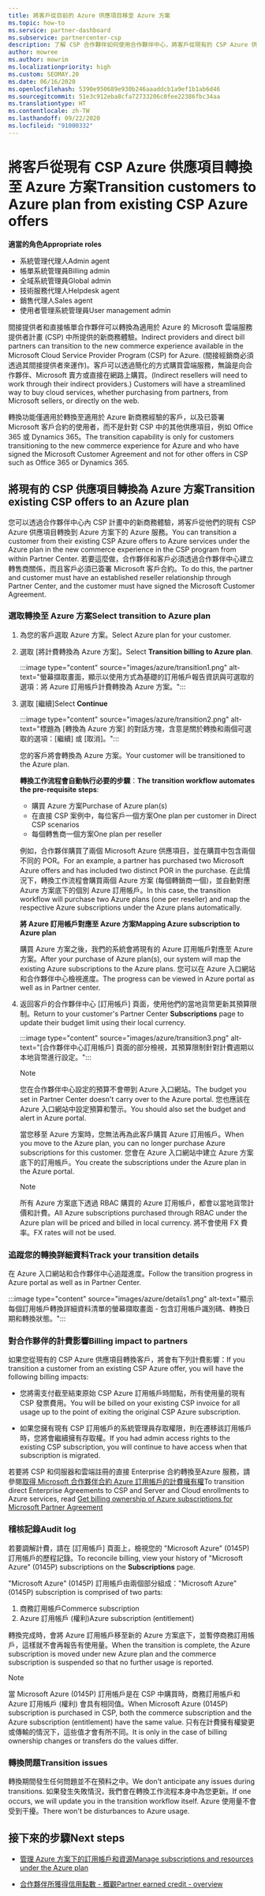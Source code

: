 ```yaml
---
title: 將客戶從目前的 Azure 供應項目移至 Azure 方案
ms.topic: how-to
ms.service: partner-dashboard
ms.subservice: partnercenter-csp
description: 了解 CSP 合作夥伴如何使用合作夥伴中心，將客戶從現有的 CSP Azure 供應項目移至 Azure 方案下的 Azure 服務。
author: mowree
ms.author: mowrim
ms.localizationpriority: high
ms.custom: SEOMAY.20
ms.date: 06/16/2020
ms.openlocfilehash: 5390e950689e930b246aaaddcb1a9ef1b1ab6d46
ms.sourcegitcommit: 51e3c912eba8cfa72733206c0fee22386fbc34aa
ms.translationtype: HT
ms.contentlocale: zh-TW
ms.lasthandoff: 09/22/2020
ms.locfileid: "91000332"
---
```

# <a name="transition-customers-to-azure-plan-from-existing-csp-azure-offers"></a><span data-ttu-id="a6f84-103">將客戶從現有 CSP Azure 供應項目轉換至 Azure 方案</span><span class="sxs-lookup"><span data-stu-id="a6f84-103">Transition customers to Azure plan from existing CSP Azure offers</span></span>

<span data-ttu-id="a6f84-104">**適當的角色**</span><span class="sxs-lookup"><span data-stu-id="a6f84-104">**Appropriate roles**</span></span>

- <span data-ttu-id="a6f84-105">系統管理代理人</span><span class="sxs-lookup"><span data-stu-id="a6f84-105">Admin agent</span></span>
- <span data-ttu-id="a6f84-106">帳單系統管理員</span><span class="sxs-lookup"><span data-stu-id="a6f84-106">Billing admin</span></span>
- <span data-ttu-id="a6f84-107">全域系統管理員</span><span class="sxs-lookup"><span data-stu-id="a6f84-107">Global admin</span></span>
- <span data-ttu-id="a6f84-108">技術服務代理人</span><span class="sxs-lookup"><span data-stu-id="a6f84-108">Helpdesk agent</span></span>
- <span data-ttu-id="a6f84-109">銷售代理人</span><span class="sxs-lookup"><span data-stu-id="a6f84-109">Sales agent</span></span>
- <span data-ttu-id="a6f84-110">使用者管理系統管理員</span><span class="sxs-lookup"><span data-stu-id="a6f84-110">User management admin</span></span>

<span data-ttu-id="a6f84-111">間接提供者和直接帳單合作夥伴可以轉換為適用於 Azure 的 Microsoft 雲端服務提供者計畫 (CSP) 中所提供的新商務體驗。</span><span class="sxs-lookup"><span data-stu-id="a6f84-111">Indirect providers and direct bill partners can transition to the new commerce experience available in the Microsoft Cloud Service Provider Program (CSP) for Azure.</span></span> <span data-ttu-id="a6f84-112">(間接經銷商必須透過其間接提供者來運作)。客戶可以透過簡化的方式購買雲端服務，無論是向合作夥伴、Microsoft 賣方或直接在網路上購買。</span><span class="sxs-lookup"><span data-stu-id="a6f84-112">(Indirect resellers will need to work through their indirect providers.) Customers will have a streamlined way to buy cloud services, whether purchasing from partners, from Microsoft sellers, or directly on the web.</span></span>

<span data-ttu-id="a6f84-113">轉換功能僅適用於轉換至適用於 Azure 新商務經驗的客戶，以及已簽署 Microsoft 客戶合約的使用者，而不是針對 CSP 中的其他供應項目，例如 Office 365 或 Dynamics 365。</span><span class="sxs-lookup"><span data-stu-id="a6f84-113">The transition capability is only for customers transitioning to the new commerce experience for Azure and who have signed the Microsoft Customer Agreement and not for other offers in CSP such as Office 365 or Dynamics 365.</span></span>

## <a name="transition-existing-csp-offers-to-an-azure-plan"></a><span data-ttu-id="a6f84-114">將現有的 CSP 供應項目轉換為 Azure 方案</span><span class="sxs-lookup"><span data-stu-id="a6f84-114">Transition existing CSP offers to an Azure plan</span></span>

<span data-ttu-id="a6f84-115">您可以透過合作夥伴中心內 CSP 計畫中的新商務體驗，將客戶從他們的現有 CSP Azure 供應項目轉換到 Azure 方案下的 Azure 服務。</span><span class="sxs-lookup"><span data-stu-id="a6f84-115">You can transition a customer from their existing CSP Azure offers to Azure services under the Azure plan in the new commerce experience in the CSP program from within Partner Center.</span></span> <span data-ttu-id="a6f84-116">若要這麼做，合作夥伴和客戶必須透過合作夥伴中心建立轉售商關係，而且客戶必須已簽署 Microsoft 客戶合約。</span><span class="sxs-lookup"><span data-stu-id="a6f84-116">To do this, the partner and customer must have an established reseller relationship through Partner Center, and the customer must have signed the Microsoft Customer Agreement.</span></span>

### <a name="select-transition-to-azure-plan"></a><span data-ttu-id="a6f84-117">選取轉換至 Azure 方案</span><span class="sxs-lookup"><span data-stu-id="a6f84-117">Select transition to Azure plan</span></span>

1. <span data-ttu-id="a6f84-118">為您的客戶選取 Azure 方案。</span><span class="sxs-lookup"><span data-stu-id="a6f84-118">Select Azure plan for your customer.</span></span>

2. <span data-ttu-id="a6f84-119">選取 [將計費轉換為 Azure 方案]。</span><span class="sxs-lookup"><span data-stu-id="a6f84-119">Select **Transition billing to Azure plan**.</span></span>

   :::image type="content" source="images/azure/transition1.png" alt-text="螢幕擷取畫面，顯示以使用方式為基礎的訂用帳戶報告資訊與可選取的選項：將 Azure 訂用帳戶計費轉換為 Azure 方案。":::

3. <span data-ttu-id="a6f84-121">選取 [繼續]</span><span class="sxs-lookup"><span data-stu-id="a6f84-121">Select **Continue**</span></span>

   :::image type="content" source="images/azure/transition2.png" alt-text="標題為 [轉換為 Azure 方案] 的對話方塊，含意是關於轉換和兩個可選取的選項：[繼續] 或 [取消]。":::

   <span data-ttu-id="a6f84-123">您的客戶將會轉換為 Azure 方案。</span><span class="sxs-lookup"><span data-stu-id="a6f84-123">Your customer will be transitioned to the Azure plan.</span></span>

   <span data-ttu-id="a6f84-124">**轉換工作流程會自動執行必要的步驟**：</span><span class="sxs-lookup"><span data-stu-id="a6f84-124">**The transition workflow automates the pre-requisite steps**:</span></span>

   - <span data-ttu-id="a6f84-125">購買 Azure 方案</span><span class="sxs-lookup"><span data-stu-id="a6f84-125">Purchase of Azure plan(s)</span></span>
   - <span data-ttu-id="a6f84-126">在直接 CSP 案例中，每位客戶一個方案</span><span class="sxs-lookup"><span data-stu-id="a6f84-126">One plan per customer in Direct CSP scenarios</span></span>  
   - <span data-ttu-id="a6f84-127">每個轉售商一個方案</span><span class="sxs-lookup"><span data-stu-id="a6f84-127">One plan per reseller</span></span>  

   <span data-ttu-id="a6f84-128">例如，合作夥伴購買了兩個 Microsoft Azure 供應項目，並在購買中包含兩個不同的 POR。</span><span class="sxs-lookup"><span data-stu-id="a6f84-128">For an example, a partner has purchased two Microsoft Azure offers and has    included two distinct POR in the purchase.</span></span> <span data-ttu-id="a6f84-129">在此情況下，轉換工作流程會購買兩個 Azure 方案 (每個轉銷商一個)，並自動對應 Azure 方案底下的個別 Azure 訂用帳戶。</span><span class="sxs-lookup"><span data-stu-id="a6f84-129">In this case, the transition    workflow will purchase two Azure plans (one per reseller) and map the    respective Azure subscriptions under the Azure plans automatically.</span></span>  

   <span data-ttu-id="a6f84-130">**將 Azure 訂用帳戶對應至 Azure 方案**</span><span class="sxs-lookup"><span data-stu-id="a6f84-130">**Mapping Azure subscription to Azure plan**</span></span>

   <span data-ttu-id="a6f84-131">購買 Azure 方案之後，我們的系統會將現有的 Azure 訂用帳戶對應至 Azure 方案。</span><span class="sxs-lookup"><span data-stu-id="a6f84-131">After your purchase of Azure plan(s), our system will map the existing Azure    subscriptions to the Azure plans.</span></span> <span data-ttu-id="a6f84-132">您可以在 Azure 入口網站和合作夥伴中心檢視進度。</span><span class="sxs-lookup"><span data-stu-id="a6f84-132">The progress can be viewed in Azure portal as    well as in Partner center.</span></span>

4. <span data-ttu-id="a6f84-133">返回客戶的合作夥伴中心 [訂用帳戶] 頁面，使用他們的當地貨幣更新其預算限制。</span><span class="sxs-lookup"><span data-stu-id="a6f84-133">Return to your customer's Partner Center **Subscriptions** page to update their budget limit using their local currency.</span></span>

   :::image type="content" source="images/azure/transition3.png" alt-text="[合作夥伴中心訂用帳戶] 頁面的部分檢視，其預算限制針對計費週期以本地貨幣進行設定。":::

   >[!NOTE]
   ><span data-ttu-id="a6f84-135">您在合作夥伴中心設定的預算不會帶到 Azure 入口網站。</span><span class="sxs-lookup"><span data-stu-id="a6f84-135">The budget you set in Partner Center doesn't carry over to the Azure portal.</span></span> <span data-ttu-id="a6f84-136">您也應該在 Azure 入口網站中設定預算和警示。</span><span class="sxs-lookup"><span data-stu-id="a6f84-136">You should also set the budget and alert in Azure portal.</span></span>

   <span data-ttu-id="a6f84-137">當您移至 Azure 方案時，您無法再為此客戶購買 Azure 訂用帳戶。</span><span class="sxs-lookup"><span data-stu-id="a6f84-137">When you move to the Azure plan, you can no longer purchase Azure subscriptions for this customer.</span></span> <span data-ttu-id="a6f84-138">您會在 Azure 入口網站中建立 Azure 方案底下的訂用帳戶。</span><span class="sxs-lookup"><span data-stu-id="a6f84-138">You create the subscriptions under the Azure plan in the Azure portal.</span></span>

   >[!NOTE]
   > <span data-ttu-id="a6f84-139">所有 Azure 方案底下透過 RBAC 購買的 Azure 訂用帳戶，都會以當地貨幣計價和計費。</span><span class="sxs-lookup"><span data-stu-id="a6f84-139">All Azure subscriptions purchased through RBAC under the Azure plan will be    priced and billed in local currency.</span></span> <span data-ttu-id="a6f84-140">將不會使用 FX 費率。</span><span class="sxs-lookup"><span data-stu-id="a6f84-140">FX rates will not be used.</span></span>

### <a name="track-your-transition-details"></a><span data-ttu-id="a6f84-141">追蹤您的轉換詳細資料</span><span class="sxs-lookup"><span data-stu-id="a6f84-141">Track your transition details</span></span>

<span data-ttu-id="a6f84-142">在 Azure 入口網站和合作夥伴中心追蹤進度。</span><span class="sxs-lookup"><span data-stu-id="a6f84-142">Follow the transition progress in Azure portal as well as in Partner Center.</span></span>

:::image type="content" source="images/azure/details1.png" alt-text="顯示每個訂用帳戶轉換詳細資料清單的螢幕擷取畫面 - 包含訂用帳戶識別碼、轉換日期和轉換狀態。":::

### <a name="billing-impact-to-partners"></a><span data-ttu-id="a6f84-144">對合作夥伴的計費影響</span><span class="sxs-lookup"><span data-stu-id="a6f84-144">Billing impact to partners</span></span>

<span data-ttu-id="a6f84-145">如果您從現有的 CSP Azure 供應項目轉換客戶，將會有下列計費影響：</span><span class="sxs-lookup"><span data-stu-id="a6f84-145">If you transition a customer from an existing CSP Azure offer, you will have the following billing impacts:</span></span>

- <span data-ttu-id="a6f84-146">您將需支付截至結束原始 CSP Azure 訂用帳戶時間點，所有使用量的現有 CSP 發票費用。</span><span class="sxs-lookup"><span data-stu-id="a6f84-146">You will be billed on your existing CSP invoice for all usage up to the point of exiting the original CSP Azure subscription.</span></span>

- <span data-ttu-id="a6f84-147">如果您擁有現有 CSP 訂用帳戶的系統管理員存取權限，則在遷移該訂用帳戶時，您將會繼續擁有存取權。</span><span class="sxs-lookup"><span data-stu-id="a6f84-147">If you had admin access rights to the existing CSP subscription, you will continue to have access when that subscription is migrated.</span></span>

<span data-ttu-id="a6f84-148">若要將 CSP 和伺服器和雲端註冊的直接 Enterprise 合約轉換至Azure 服務，請參閱[取得 Microsoft 合作夥伴合約 Azure 訂用帳戶的計費擁有權](/azure/billing/mpa-request-ownership)</span><span class="sxs-lookup"><span data-stu-id="a6f84-148">To transition direct Enterprise Agreements to CSP and Server and Cloud enrollments to Azure services, read [Get billing ownership of Azure subscriptions for Microsoft Partner Agreement](/azure/billing/mpa-request-ownership)</span></span>

### <a name="audit-log"></a><span data-ttu-id="a6f84-149">稽核記錄</span><span class="sxs-lookup"><span data-stu-id="a6f84-149">Audit log</span></span>

<span data-ttu-id="a6f84-150">若要調解計費，請在 [訂用帳戶] 頁面上，檢視您的 "Microsoft Azure" (0145P) 訂用帳戶的歷程記錄。</span><span class="sxs-lookup"><span data-stu-id="a6f84-150">To reconcile billing, view your history of "Microsoft Azure" (0145P) subscriptions on the **Subscriptions** page.</span></span>

<span data-ttu-id="a6f84-151">"Microsoft Azure" (0145P) 訂用帳戶由兩個部分組成：</span><span class="sxs-lookup"><span data-stu-id="a6f84-151">"Microsoft Azure" (0145P) subscription is comprised of two parts:</span></span>

1. <span data-ttu-id="a6f84-152">商務訂用帳戶</span><span class="sxs-lookup"><span data-stu-id="a6f84-152">Commerce subscription</span></span>
2. <span data-ttu-id="a6f84-153">Azure 訂用帳戶 (權利)</span><span class="sxs-lookup"><span data-stu-id="a6f84-153">Azure subscription (entitlement)</span></span>

<span data-ttu-id="a6f84-154">轉換完成時，會將 Azure 訂用帳戶移至新的 Azure 方案底下，並暫停商務訂用帳戶，這樣就不會再報告有使用量。</span><span class="sxs-lookup"><span data-stu-id="a6f84-154">When the transition is complete, the Azure subscription is moved under new Azure plan and the commerce subscription is suspended so that no further usage is reported.</span></span>  

>[!NOTE]
><span data-ttu-id="a6f84-155">當 Microsoft Azure (0145P) 訂用帳戶是在 CSP 中購買時，商務訂用帳戶和 Azure 訂用帳戶 (權利) 會具有相同值。</span><span class="sxs-lookup"><span data-stu-id="a6f84-155">When Microsoft Azure (0145P) subscription is purchased in CSP, both the commerce subscription and the Azure subscription (entitlement) have the same value.</span></span> <span data-ttu-id="a6f84-156">只有在計費擁有權變更或傳輸的情況下，這些值才會有所不同。</span><span class="sxs-lookup"><span data-stu-id="a6f84-156">It is only in the case of billing ownership changes or transfers do the values differ.</span></span>

### <a name="transition-issues"></a><span data-ttu-id="a6f84-157">轉換問題</span><span class="sxs-lookup"><span data-stu-id="a6f84-157">Transition issues</span></span>

<span data-ttu-id="a6f84-158">轉換期間發生任何問題並不在預料之中。</span><span class="sxs-lookup"><span data-stu-id="a6f84-158">We don't anticipate any issues during transitions.</span></span> <span data-ttu-id="a6f84-159">如果發生失敗情況，我們會在轉換工作流程本身中為您更新。</span><span class="sxs-lookup"><span data-stu-id="a6f84-159">If one occurs, we will update you in the transition workflow itself.</span></span> <span data-ttu-id="a6f84-160">Azure 使用量不會受到干擾。</span><span class="sxs-lookup"><span data-stu-id="a6f84-160">There won't be disturbances to Azure usage.</span></span>  

## <a name="next-steps"></a><span data-ttu-id="a6f84-161">接下來的步驟</span><span class="sxs-lookup"><span data-stu-id="a6f84-161">Next steps</span></span>

- [<span data-ttu-id="a6f84-162">管理 Azure 方案下的訂用帳戶和資源</span><span class="sxs-lookup"><span data-stu-id="a6f84-162">Manage subscriptions and resources under the Azure plan</span></span>](azure-plan-manage.md)

- [<span data-ttu-id="a6f84-163">合作夥伴所獲得信用點數 - 概觀</span><span class="sxs-lookup"><span data-stu-id="a6f84-163">Partner earned credit - overview</span></span>](partner-earned-credit.md)